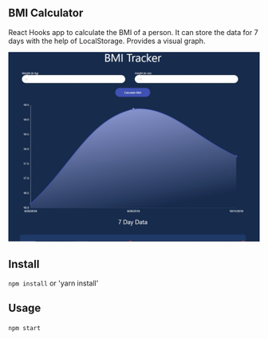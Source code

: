 ## BMI Calculator
React Hooks app to calculate the BMI of a person. It can store the data for 7 days with the help of LocalStorage.
Provides a visual graph.

![](images/1.jpg)

## Install

`npm install` or 'yarn install'

## Usage

`npm start`
